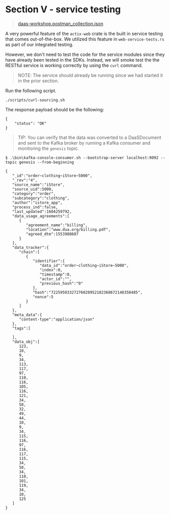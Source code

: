 # Section V - service testing

> [daas-workshop.postman\_collection.json](https://github.com/dsietz/daas-workshop/blob/master/rust-daas/tests/postman/daas-workshop.postman_collection.json)

A very powerful feature of the `actix-web` crate is the built in service testing that comes out-of-the-box. We utilized this feature in `web-service-tests.rs` as part of our integrated testing. 

However, we don't need to test the code for the service modules since they have already been tested in the SDKs. Instead, we will smoke test the the RESTful service is working correctly by using the `curl` command.

> NOTE: The service should already be running since we had started it in the prior section.

Run the following script.

```text
./scripts/curl-sourcing.sh
```

The response payload should be the following:

```text
{
    "status": "OK"
}
```

> TIP: You can verify that the data was converted to a DaaSDocument and sent to the Kafka broker by running a Kafka consumer and monitoring the `genesis` topic.

```text
$ .\bin\kafka-console-consumer.sh --bootstrap-server localhost:9092 --topic genesis --from-beginning
```

```text
{
   "_id":"order~clothing~iStore~5000",
   "_rev":"4",
   "source_name":"iStore",
   "source_uid":5000,
   "category":"order",
   "subcategory":"clothing",
   "author":"istore_app",
   "process_ind":false,
   "last_updated":1604259792,
   "data_usage_agreements":[
      {
         "agreement_name":"billing",
         "location":"www.dua.org/billing.pdf",
         "agreed_dtm":1553988607
      }
   ],
   "data_tracker":{
      "chain":[
         {
            "identifier":{
               "data_id":"order~clothing~iStore~5000",
               "index":0,
               "timestamp":0,
               "actor_id":"",
               "previous_hash":"0"
            },
            "hash":"72259503327276020952102368672148358485",
            "nonce":5
         }
      ]
   },
   "meta_data":{
      "content-type":"application/json"
   },
   "tags":[
      
   ],
   "data_obj":[
      123,
      10,
      9,
      34,
      113,
      117,
      97,
      110,
      116,
      105,
      116,
      121,
      34,
      58,
      32,
      49,
      44,
      10,
      9,
      34,
      115,
      116,
      97,
      116,
      117,
      115,
      34,
      58,
      34,
      110,
      101,
      119,
      34,
      10,
      125
   ]
}
```

